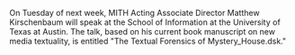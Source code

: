 On Tuesday of next week, MITH Acting Associate Director Matthew Kirschenbaum will speak at the School of Information at the University of Texas at Austin. The talk, based on his current book manuscript on new media textuality, is entitled "The Textual Forensics of Mystery_House.dsk."